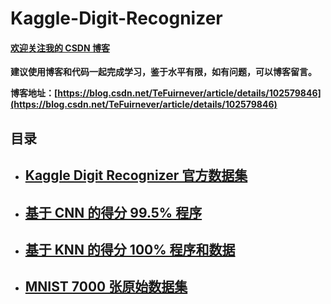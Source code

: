 # Kaggle-Digit-Recognizer
#### [欢迎关注我的 CSDN 博客](https://blog.csdn.net/tefuirnever)

**建议使用博客和代码一起完成学习，鉴于水平有限，如有问题，可以博客留言。**

**博客地址：[https://blog.csdn.net/TeFuirnever/article/details/102579846](https://blog.csdn.net/TeFuirnever/article/details/102579846)**


目录
---

- ## [Kaggle Digit Recognizer 官方数据集](https://github.com/TeFuirnever/Kaggle-Digit-Recognizer/blob/master/Digit%20Recognizer_%E5%AE%98%E6%96%B9%E6%95%B0%E6%8D%AE%E9%9B%86.zip)
- ## [基于 CNN 的得分 99.5% 程序](https://github.com/TeFuirnever/Kaggle-Digit-Recognizer/blob/master/MNIST_CNN_99.5%25.ipynb)
- ## [基于 KNN 的得分 100% 程序和数据](https://github.com/TeFuirnever/Kaggle-Digit-Recognizer/blob/master/MNIST_kNN_100%25.zip)
- ## [MNIST 7000 张原始数据集](https://github.com/TeFuirnever/Kaggle-Digit-Recognizer/blob/master/mnist_train_70000.zip)
